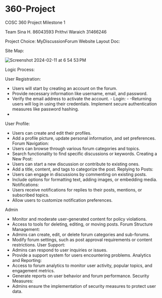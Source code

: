 # 360-Project

COSC 360 Project Milestone 1

Team
Sina H. 86043593
Prithvi Waraich 31466246

Project Choice: MyDiscussionForum Website Layout Doc:


Site Map:

 ![Screenshot 2024-02-11 at 6 54 53 PM](https://github.com/posJD/360-Project/assets/112976092/b7bb106c-5e98-4169-919b-7c9f09581777)







Logic Process:

User
Registration:
- Users will start by creating an account on the forum.
- Provide necessary information like username, email, and password.
- Verify the email address to activate the account. -
Login: -
-Returning users will log in using their credentials.
Implement secure authentication measures like password hashing.
-
User Profile:
- Users can create and edit their profiles.
- Add a profile picture, update personal information, and set preferences. Forum Navigation:
- Users can browse through various forum categories and topics.
- Search functionality to find specific discussions or keywords.
Creating a New Post:
- Users can start a new discussion or contribute to existing ones.
- Add a title, content, and tags to categorize the post.
Replying to Posts:
- Users can engage in discussions by commenting on existing posts.
- Include options for formatting text, adding images, or embedding media.
Notifications:
- Users receive notifications for replies to their posts, mentions, or subscribed topics.
- Allow users to customize notification preferences.


Admin
- Monitor and moderate user-generated content for policy violations.
- Access to tools for deleting, editing, or moving posts.
Forum Structure Management:
- Admins can create, edit, or delete forum categories and sub-forums.
- Modify forum settings, such as post approval requirements or content restrictions.
User Support:
- Admins can respond to user inquiries or issues.
- Provide a support system for users encountering problems.
Analytics and Reporting:
- Access to forum analytics to monitor user activity, popular topics, and engagement
metrics.
- Generate reports on user behavior and forum performance.
Security Measures:
- Admins ensure the implementation of security measures to protect user data.
